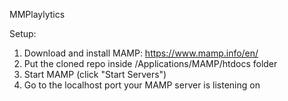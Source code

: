 MMPlaylytics

Setup:
1) Download and install MAMP: https://www.mamp.info/en/
2) Put the cloned repo inside /Applications/MAMP/htdocs folder
3) Start MAMP (click "Start Servers")
4) Go to the localhost port your MAMP server is listening on
